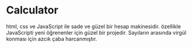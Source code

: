 # Calculator

html, css ve JavaScript ile sade ve güzel bir hesap makinesidir.
özellikle JavaScripti yeni öğrenenler için güzel bir projedir.
Sayıların arasında virgül konması için azcık çaba harcanmıştır.
